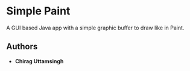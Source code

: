 # Simple Paint

A GUI based Java app with a simple graphic buffer to draw like in Paint. 

## Authors

* **Chirag Uttamsingh**
